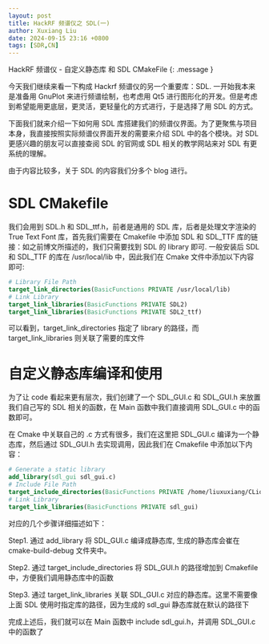 ```yaml
---
layout: post
title: HackRF 频谱仪之 SDL(一)
author: Xuxiang Liu
date: 2024-09-15 23:16 +0800
tags: [SDR,CN]
---
```


HackRF 频谱仪 - 自定义静态库 和 SDL CMakeFile
{: .message }

今天我们继续来看一下构成 Hackrf 频谱仪的另一个重要库：SDL. 一开始我本来是准备用 GnuPlot 来进行频谱绘制，也考虑用 Qt5 进行图形化的开发。但是考虑到希望能用更底层，更灵活，更轻量化的方式进行，于是选择了用 SDL 的方式。

下面我们就来介绍一下如何用 SDL 库搭建我们的频谱仪界面。为了更聚焦与项目本身，我直接按照实际频谱仪界面开发的需要来介绍 SDL 中的各个模块。对 SDL 更感兴趣的朋友可以直接查阅 SDL 的官网或 SDL 相关的教学网站来对 SDL 有更系统的理解。

由于内容比较多，关于 SDL 的内容我们分多个 blog 进行。

# SDL CMakefile

我们会用到 SDL.h 和 SDL_ttf.h，前者是通用的 SDL 库，后者是处理文字渲染的 True Text Font 库，首先我们需要在 Cmakefile 中添加 SDL 和 SDL_TTF 库的链接：如之前博文所描述的，我们只需要找到 SDL 的 library 即可. 一般安装后 SDL 和 SDL_TTF 的库在 /usr/local/lib 中，因此我们在 Cmake 文件中添加以下内容即可:

```Cmake
# Library File Path
target_link_directories(BasicFunctions PRIVATE /usr/local/lib)
# Link Library
target_link_libraries(BasicFunctions PRIVATE SDL2)
target_link_libraries(BasicFunctions PRIVATE SDL2_ttf)
```
可以看到，target_link_directories 指定了 library 的路径，而 target_link_libraries 则关联了需要的库文件

# 自定义静态库编译和使用

为了让 code 看起来更有层次，我们创建了一个 SDL_GUI.c 和 SDL_GUI.h 来放置我们自己写的 SDL 相关的函数，在 Main 函数中我们直接调用 SDL_GUI.c 中的函数即可。

在 Cmake 中关联自己的 .c 方式有很多，我们在这里把 SDL_GUI.c 编译为一个静态库，然后通过 SDL_GUI.h 去实现调用，因此我们在 Cmakefile 中添加以下内容：

```Cmake
# Generate a static library
add_library(sdl_gui sdl_gui.c)
# Include File Path
target_include_directories(BasicFunctions PRIVATE /home/liuxuxiang/CLionProjects/BasicFunctions/include)
# Link Library
target_link_libraries(BasicFunctions PRIVATE sdl_gui)
```
对应的几个步骤详细描述如下：

Step1. 通过 add_library 将 SDL_GUI.c 编译成静态库, 生成的静态库会崔在 cmake-build-debug 文件夹中。

Step2. 通过 target_include_directories 将 SDL_GUI.h 的路径增加到 Cmakefile 中，方便我们调用静态库中的函数

Step3. 通过 target_link_libraries 关联 SDL_GUI.c 对应的静态库。这里不需要像上面 SDL 使用时指定库的路径，因为生成的 sdl_gui 静态库就在默认的路径下

完成上述后，我们就可以在 Main 函数中 include sdl_gui.h，并调用 SDL_GUI.c 中的函数了
